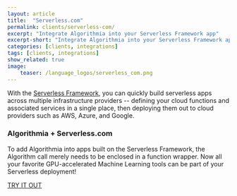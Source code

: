 ```yaml
---
layout: article
title:  "Serverless.com"
permalink: clients/serverless-com/
excerpt: "Integrate Algorithmia into your Serverless Framework app"
excerpt-short: "Integrate Algorithmia into your Serverless Framework app"
categories: [clients, integrations]
tags: [clients, integrations]
show_related: true
image:
    teaser: /language_logos/serverless_com.png
---
```


With the [Serverless Framework](https://serverless.com), you can quickly build serverless apps across multiple infrastructure providers -- defining your cloud functions and associated services in a single place, then deploying them out to cloud providers such as AWS, Azure, and Google.

### Algorithmia + Serverless.com

To add Algorithmia into apps built on the Serverless Framework, the Algorithm call merely needs to be enclosed in a function wrapper. Now all your favorite GPU-accelerated Machine Learning tools can be part of your Serverless deployment!

<a href="https://github.com/bytekast/algo-lambda" class="btn btn-default btn-primary"><i class="fa fa-code-fork" aria-hidden="true"></i> TRY IT OUT</a>
